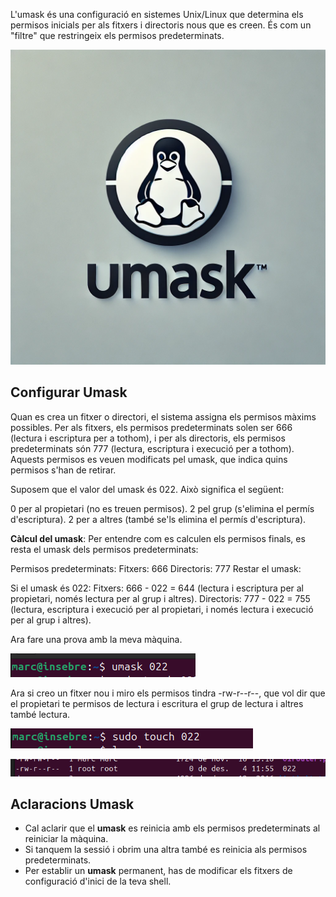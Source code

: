 L'umask és una configuració en sistemes Unix/Linux que determina els permisos inicials per als fitxers i directoris nous que es creen. És com un "filtre" que restringeix els permisos predeterminats.

![a](../img/umask.webp)


## Configurar Umask 

Quan es crea un fitxer o directori, el sistema assigna els permisos màxims possibles. Per als fitxers, els permisos predeterminats solen ser 666 (lectura i escriptura per a tothom), i per als directoris, els permisos predeterminats són 777 (lectura, escriptura i execució per a tothom). Aquests permisos es veuen modificats pel umask, que indica quins permisos s'han de retirar.

Suposem que el valor del umask és 022. Això significa el següent:

0 per al propietari (no es treuen permisos).
2 pel grup (s'elimina el permís d'escriptura).
2 per a altres (també se'ls elimina el permís d'escriptura).


**Càlcul del umask**:
Per entendre com es calculen els permisos finals, es resta el umask dels permisos predeterminats:

Permisos predeterminats:
Fitxers: 666
Directoris: 777
Restar el umask:

Si el umask és 022:
Fitxers: 666 - 022 = 644 (lectura i escriptura per al propietari, només lectura per al grup i altres).
Directoris: 777 - 022 = 755 (lectura, escriptura i execució per al propietari, i només lectura i execució per al grup i altres).

 Ara fare una prova amb la meva màquina.

![a](../img/022.png)

Ara si creo un fitxer nou i miro els permisos tindra -rw-r--r--, que vol dir que el propietari te permisos de lectura i escritura el grup de lectura i altres també lectura.

![a](../img/touch.png)

![a](../img/perma.png)

## Aclaracions Umask 

- Cal aclarir que el **umask** es reinicia amb els permisos predeterminats al reiniciar la màquina.
- Si tanquem la sessió i obrim una altra també es reinicia als permisos predeterminats.
- Per establir un **umask** permanent, has de modificar els fitxers de configuració d'inici de la teva shell.